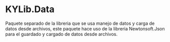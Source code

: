 # KYLib.Data

Paquete separado de la libreria que se usa manejo de datos y carga de datos desde archivos, este paquete hace uso de la libreria Newtonsoft.Json para el guardado y  cargado de datos desde archivos.